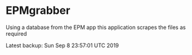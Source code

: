 # EPMgrabber
Using a database from the EPM app this application scrapes the files as required


Latest backup: Sun Sep 8 23:57:01 UTC 2019
